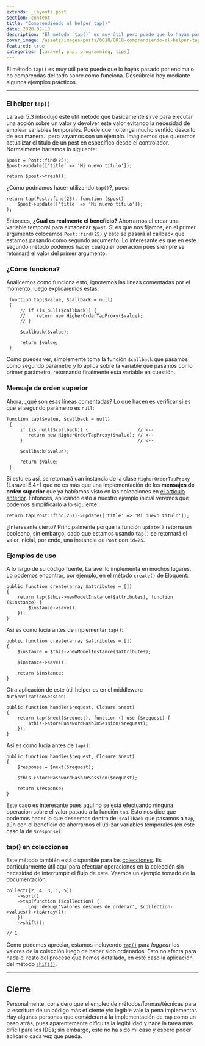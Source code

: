 ```yaml
---
extends: _layouts.post
section: content
title: "Comprendiendo al helper tap()"
date: 2020-02-13
description: "El método `tap()` es muy útil pero puede que lo hayas pasado por encima o no comprendas del todo sobre cómo funciona. Descúbrelo hoy mediante algunos ejemplos prácticos."  
cover_image: /assets/images/posts/0018/0018-comprendiendo-al-helper-tap.png
featured: true
categories: [laravel, php, programming, tips]
---
```


El método `tap()` es muy útil pero puede que lo hayas pasado por encima o no comprendas del todo sobre cómo funciona. Descúbrelo hoy mediante algunos ejemplos prácticos.

-----

### El helper `tap()`

Laravel 5.3 introdujo este útil método que básicamente sirve para ejecutar una acción sobre un valor y devolver este valor evitando la necesidad de emplear variables temporales. Puede que no tenga mucho sentido descrito de esa manera.. pero vayamos con un ejemplo. Imaginemos que queremos actualizar el título de un post en específico desde el controlador. Normalmente haríamos lo siguiente:

    $post = Post::find(25);
    $post->update(['title' => 'Mi nuevo título']);
    
    return $post->fresh();

¿Cómo podríamos hacer utilizando `tap()`?, pues:

    return tap(Post::find(25), function ($post)
        $post->update(['title' => 'Mi nuevo título']);
    );

Entonces, **¿Cuál es realmente el beneficio?** Ahorrarnos el crear una variable temporal para almacenar `$post`. Si es que nos fijamos, en el primer argumento colocamos `Post::find(25)` y este se pasará al callback que estamos pasando como segundo argumento. Lo interesante es que en este segundo método podemos hacer cualquier operación pues siempre se retornará el valor del primer argumento.

### ¿Cómo funciona?

Analicemos como funciona esto, ignoremos las líneas comentadas por el momento, luego explicaremos estas:

     function tap($value, $callback = null)
     {         
         // if (is_null($callback)) {
         //    return new HigherOrderTapProxy($value);
         // }
 
         $callback($value);
 
         return $value;
     }
     
Como puedes ver, simplemente toma la función `$callback` que pasamos como segundo parámetro y lo aplica sobre la variable que pasamos como primer parámetro, retornando finalmente esta variable en cuestión.

### Mensaje de orden superior

Ahora, ¿qué son esas líneas comentadas? Lo que hacen es verificar si es que el segundo parámetro es `null`:

    function tap($value, $callback = null)
     {         
         if (is_null($callback)) {                  // <--
            return new HigherOrderTapProxy($value); // <--
         }                                          // <--
 
         $callback($value);
 
         return $value;
     }
 
 Si esto es así, se retornará uan instancia de la clase `HigherOrderTapProxy` (Laravel 5.4+) que no es más que una implementación de los **mensajes de orden superior** que ya habíamos visto en las colecciones en [el artículo anterior](/blog/0016-colecciones-mensajes-de-orden-superior). Entonces, aplicando esto a nuestro ejemplo inicial veremos que podemos simplificarlo a lo siguiente:

    return tap(Post::find(25))->update(['title' => 'Mi nuevo título']);
    
¿Interesante cierto? Principalmente porque la función `update()` retorna un booleano, sin embargo, dado que estamos usando `tap()` se retornará el valor inicial, por ende, una instancia de `Post` con `id=25`.

### Ejemplos de uso

A lo largo de su código fuente, Laravel lo implementa en muchos lugares. Lo podemos encontrar, por ejemplo, en el método `create()` de Eloquent: 

    public function create(array $attributes = [])
    {
        return tap($this->newModelInstance($attributes), function ($instance) {
            $instance->save();
        });
    }

Así es como lucía antes de implementar `tap()`:

    public function create(array $attributes = [])
    {
        $instance = $this->newModelInstance($attributes);
    
        $instance->save();
    
        return $instance;
    }

Otra aplicación de este útil helper es en el middleware `AuthenticationSession`:

    public function handle($request, Closure $next)
    {
        return tap($next($request), function () use ($request) {
            $this->storePasswordHashInSession($request);
        });
    }
    
Así es como lucía antes de `tap()`:

    public function handle($request, Closure $next)
    {
        $response = $next($request);
    
        $this->storePasswordHashInSession($request);
    
        return $response;
    }

Este caso es interesante pues aquí no se está efectuando ninguna operación sobre el valor pasado a la función `tap`. Esto nos dice que podemos hacer lo que deseemos dentro del `$callback` que pasamos a `tap`, aún con el beneficio de ahorrarnos el utilizar variables temporales (en este caso la de `$response`).

### tap() en colecciones

Este método también está disponible para las [colecciones](https://laravel.com/docs/collections#method-tap). Es particularmente útil aquí para efectuar operaciones en la colección sin necesidad de interrumpir el flujo de este. Veamos un ejemplo tomado de la documentación:

    collect([2, 4, 3, 1, 5])
        ->sort()
        ->tap(function ($collection) {
            Log::debug('Valores después de ordenar', $collection->values()->toArray());
        })
        ->shift();
    
    // 1
    
Como podemos apreciar, estamos incluyendo [`tap()`](https://laravel.com/docs/collections#method-tap) para _loggear_ los valores de la colección luego de haber sido ordenados. Esto no afecta para nada el resto del proceso que hemos detallado, en este caso la aplicación del método [`shift()`](https://laravel.com/docs/collections#method-shift).

------

## Cierre

Personalmente, considero que el empleo de métodos/formas/técnicas para la escritura de un código más eficiente y/o legible vale la pena implementar. Hay algunas personas que consideran a la implementación de `tap` como un paso atrás, pues aparentemente dificulta la legibilidad y hace la tarea más difícil para los IDEs; sin embargo, este no ha sido mi caso y espero poder aplicarlo cada vez que pueda.
